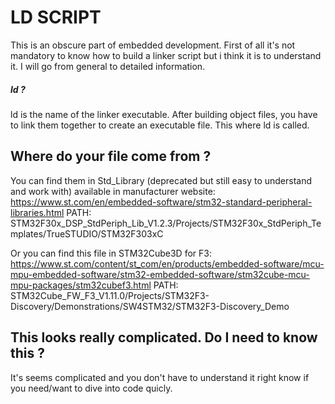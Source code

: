 # LD SCRIPT
This is an obscure part of embedded development.
First of all it's not mandatory to know how to build a linker script
but i think it is to understand it. I will go from general to detailed 
information.

##### ld ?
ld is the name of the linker executable.
After building object files, you have to link them together to create an 
executable file. This where ld is called.

## Where do your file come from ?
You can find them in Std_Library (deprecated but still easy to understand and
work with) available in manufacturer website:
https://www.st.com/en/embedded-software/stm32-standard-peripheral-libraries.html
PATH: STM32F30x_DSP_StdPeriph_Lib_V1.2.3/Projects/STM32F30x_StdPeriph_Templates/TrueSTUDIO/STM32F303xC

Or you can find this file in STM32Cube3D for F3:
https://www.st.com/content/st_com/en/products/embedded-software/mcu-mpu-embedded-software/stm32-embedded-software/stm32cube-mcu-mpu-packages/stm32cubef3.html
PATH: STM32Cube_FW_F3_V1.11.0/Projects/STM32F3-Discovery/Demonstrations/SW4STM32/STM32F3-Discovery_Demo

## This looks really complicated. Do I need to know this ?
It's seems complicated and you don't have to understand it right know if you need/want to dive into code quicly.
